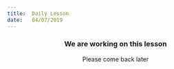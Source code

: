 ```yaml
---
title:  Daily Lesson
date:   04/07/2019
---
```


### <center>We are working on this lesson</center>
<center>Please come back later</center>